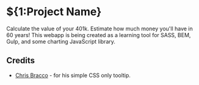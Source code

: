 # ${1:Project Name}
Calculate the value of your 401k. Estimate how much money you'll have in 60 years! This webapp is being created as a learning tool for SASS, BEM, Gulp, and some charting JavaScript library. 

## Credits
- [Chris Bracco](https://chrisbracco.com/) - for his simple CSS only tooltip. 